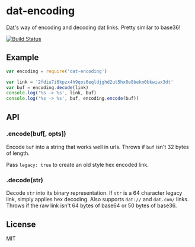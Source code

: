 
# dat-encoding

[Dat](http://dat-data.com/)'s way of encoding and decoding dat links. Pretty similar to base36!

[![Build Status](https://travis-ci.org/juliangruber/dat-encoding.svg?branch=master)](https://travis-ci.org/juliangruber/dat-encoding)

## Example

```js
var encoding = require('dat-encoding')

var link = '2fdiu7i6kpzx4h9qos6eqldjghd2ut5hx0e8bekm0bkwiax3dt'
var buf = encoding.decode(link)
console.log('%s -> %s', link, buf)
console.log('%s -> %s', buf, encoding.encode(buf))
```

## API

### .encode(buf[, opts])

Encode `buf` into a string that works well in urls. Throws if `buf` isn't 32 bytes of length.

Pass `legacy: true` to create an old style hex encoded link.

### .decode(str)

Decode `str` into its binary representation. If `str` is a 64 character legacy link, simply applies hex decoding. Also supports `dat://` and `dat.com/` links. Throws if the raw link isn't 64 bytes of base64 or 50 bytes of base36.

## License

MIT
